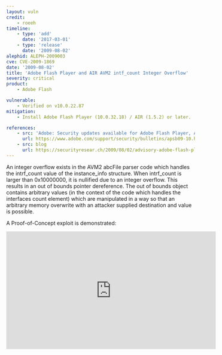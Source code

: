 ```yaml
---
layout: vuln
credit:
    - roeeh
timeline:
    - type: 'add'
      date: '2017-03-01'
    - type: 'release'
      date: '2009-08-02' 
alephid: ALEPH-2009003
cve: CVE-2009-1869
date: '2009-08-02'
title: 'Adobe Flash Player and AIR AVM2 intf_count Integer Overflow'
severity: critical
product:
    - Adobe Flash

vulnerable: 
    - Verified on v10.0.22.87
mitigation: 
    - Install Adobe Flash Player (10.0.32.18) / AIR (1.5.2) or later.

references:
    - src: 'Adobe: Security updates available for Adobe Flash Player, Adobe Reader and Acrobat'
      url: https://www.adobe.com/support/security/bulletins/apsb09-10.html
    - src: blog
      url: https://securityresear.ch/2009/08/02/advisory-adobe-flash-player-avm2/
---
```

An integer overflow exists in the AVM2 abcFile parser code which handles the intrf_count value of the instance_info structure.
When intrf_count is larger than 0x10000000, it is nullified due to an integer overflow. This results in an out of bounds pointer dereference. The out of bounds object contains arbitrary values (in the context of the code which handles the interfaces count element) which are manipulated in a way so that an arbitrary memory overwrite with an attacker supplied destination and value is possible.

A Proof-of-Concept exploit is demonstrated:

<iframe width="560" height="315" src="https://www.youtube.com/embed/wJb6a-J3i4c?rel=0" frameborder="0" allowfullscreen></iframe>